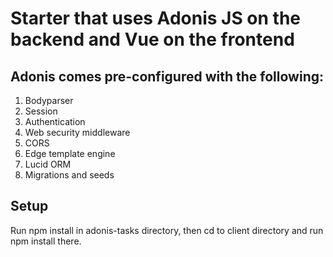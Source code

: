 # Starter that uses Adonis JS on the backend and Vue on the frontend

## Adonis comes pre-configured with the following:

1. Bodyparser
2. Session
3. Authentication
4. Web security middleware
5. CORS
6. Edge template engine
7. Lucid ORM
8. Migrations and seeds

## Setup

Run npm install in adonis-tasks directory, then cd to client directory and run npm install there.
